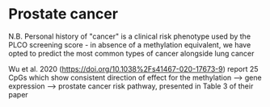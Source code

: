 # Prostate cancer

N.B. Personal history of "cancer" is a clinical risk phenotype used by the PLCO screening score - in absence of a methylation equivalent, we have opted to predict the most common types of cancer alongside lung cancer

Wu et al. 2020 (https://doi.org/10.1038%2Fs41467-020-17673-9) report 25 CpGs which show consistent direction of effect for the methylation --> gene expression –-> prostate cancer risk pathway, presented in Table 3 of their paper

